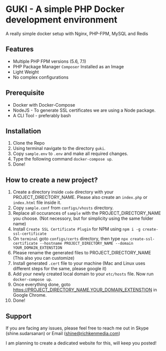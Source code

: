 # GUKI - A simple PHP Docker development environment
A really simple docker setup with Nginx, PHP-FPM, MySQL and Redis

## Features
* Multiple PHP FPM versions (5.6, 7.1)
* PHP Package Manager `Composer` Installed as an Image
* Light Weight
* No complex configurations


## Prerequisite
* Docker with Docker-Compose
* NodeJS - To generate SSL certificates we are using a Node package.
* A CLI Tool - preferably bash

## Installation
1. Clone the Repo
2. Using terminal navigate to the directory `guki`.
3. Copy `sample.env` to `.env` and make all required changes.
4. Type the following command `docker-compose up`.
5. Done!

## How to create a new project?
1. Create a directory inside `code` directory with your PROJECT_DIRECTORY_NAME. Please also create an `index.php` or `index.html` file inside it.
2. Copy `sample.conf` from `configs/vhosts` directory.
3. Replace all occurances of `sample` with the PROJECT_DIRECTORY_NAME you choose. (Not necessory, but for simplicity using the same folder name)
4. Install `Create SSL Certificate Plugin` for NPM using `npm i -g create-ssl-certificate`
5. On `terminal` goto `configs/certs` directory, then type `npx create-ssl-certificate --hostname PROJECT_DIRECTORY_NAME --domain YOUR_DOMAIN_EXTENSTION`
6. Please rename the generated files to PROJECT_DIRECTORY_NAME (This also you can customize)
7. Install generated `.cert` file to your machine (Mac and Linux uses different steps for the same, please google it)
8. Add your newly created local domain to your `etc/hosts` file. Now run `docker-compose up`.
9. Once everything done, goto https://PROJECT_DIRECTORY_NAME.YOUR_DOMAIN_EXTENSTION in Google Chrome.
10. Done!

## Support
If you are facing any issues, please feel free to reach me out in Skype (shine.sudarsanan) or Email (shine@richkenmedia.com)

I am planning to create a dedicated website for this, will keep you posted!
